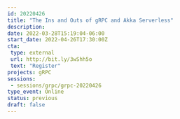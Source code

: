 ```yaml
---
id: 20220426
title: "The Ins and Outs of gRPC and Akka Serverless"
description: 
date: 2022-03-28T15:19:04-06:00
start_date: 2022-04-26T17:30:00Z
cta: 
 type: external
 url: http://bit.ly/3wShh5o
 text: "Register"
projects: gRPC
sessions: 
 - sessions/grpc/grpc-20220426
type_event: Online
status: previous
draft: false
---
```




